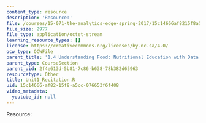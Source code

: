 ```yaml
---
content_type: resource
description: 'Resource:'
file: /courses/15-071-the-analytics-edge-spring-2017/15c14666af8215f8a5cc076653f6f408_Unit1_Recitation.R
file_size: 2977
file_type: application/octet-stream
learning_resource_types: []
license: https://creativecommons.org/licenses/by-nc-sa/4.0/
ocw_type: OCWFile
parent_title: '1.4 Understanding Food: Nutritional Education with Data  (Recitation)'
parent_type: CourseSection
parent_uid: 2f4e613d-5b81-7c86-b638-78b382d65963
resourcetype: Other
title: Unit1_Recitation.R
uid: 15c14666-af82-15f8-a5cc-076653f6f408
video_metadata:
  youtube_id: null
---
```

Resource:
